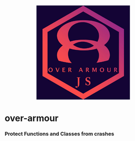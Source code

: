 <p align="center">
  <img src="/_art/oa2.jpg" width="300px" />
</p>

# over-armour
### Protect Functions and Classes from crashes
